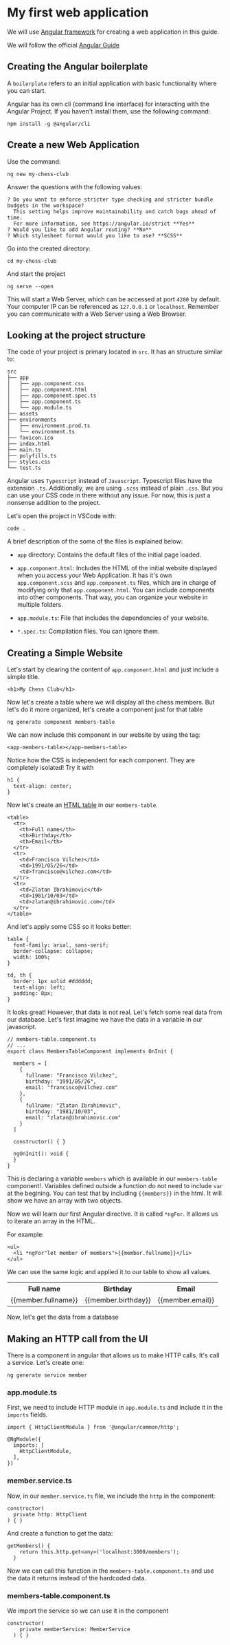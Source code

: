 # My first web application

We will use [Angular framework](https://angular.io/) for creating a web application in this guide.

We will follow the official [Angular Guide](https://angular.io/guide/setup-local)

## Creating the Angular boilerplate

A `boilerplate` refers to an initial application with basic functionality where you can start.

Angular has its own cli (command line interface) for interacting with the Angular Project. If you haven't install them, use the following command:

```
npm install -g @angular/cli
```

## Create a new Web Application

Use the command:

`ng new my-chess-club`

Answer the questions with the following values:

```
? Do you want to enforce stricter type checking and stricter bundle budgets in the workspace?
  This setting helps improve maintainability and catch bugs ahead of time.
  For more information, see https://angular.io/strict **Yes**
? Would you like to add Angular routing? **No**
? Which stylesheet format would you like to use? **SCSS**
```

Go into the created directory:

`cd my-chess-club`

And start the project

`ng serve --open`

This will start a Web Server, which can be accessed at port `4200` by default. Your computer IP can be referenced as `127.0.0.1` or `localhost`. Remember you can communicate with a Web Server using a Web Browser.

## Looking at the project structure

The code of your project is primary located in `src`. It has an structure similar to:

```
src
├── app
│   ├── app.component.css
│   ├── app.component.html
│   ├── app.component.spec.ts
│   ├── app.component.ts
│   └── app.module.ts
├── assets
├── environments
│   ├── environment.prod.ts
│   └── environment.ts
├── favicon.ico
├── index.html
├── main.ts
├── polyfills.ts
├── styles.css
└── test.ts
```

Angular uses `Typescript` instead of `Javascript`. Typescript files have the extension `.ts`. Additionally, we are using `.scss` instead of plain `.css`. But you can use your CSS code in there without any issue. For now, this is just a nonsense addition to the project.

Let's open the project in VSCode with:

`code .`

A brief description of the some of the files is explained below:

- `app` directory: Contains the default files of the initial page loaded.

- `app.component.html`: Includes the HTML of the initial website displayed when you access your Web Application. It has it's own `app.component.scss` and `app.component.ts` files, which are in charge of modifying only that `app.component.html`. You can include components into other components. That way, you can organize your website in multiple folders.

- `app.module.ts`: File that includes the dependencies of your website.

- `*.spec.ts`: Compilation files. You can ignore them.

## Creating a Simple Website

Let's start by clearing the content of `app.component.html` and just include a simple title.

`<h1>My Chess Club</h1>`

Now let's create a table where we will display all the chess members. But let's do it more organized, let's create a component just for that table

`ng generate component members-table`

We can now include this component in our website by using the tag:

`<app-members-table></app-members-table>`

Notice how the CSS is independent for each component. They are completely isolated! Try it with

```
h1 {
  text-align: center;
}
```

Now let's create an [HTML table](https://www.w3schools.com/html/html_tables.asp) in our `members-table`.

```
<table>
  <tr>
    <th>Full name</th>
    <th>Birthday</th>
    <th>Email</th>
  </tr>
  <tr>
    <td>Francisco Vilchez</td>
    <td>1991/05/26</td>
    <td>francisco@vilchez.com</td>
  </tr>
  <tr>
    <td>Zlatan Ibrahimovic</td>
    <td>1981/10/03</td>
    <td>zlatan@ibrahimovic.com</td>
  </tr>
</table>
```

And let's apply some CSS so it looks better:

```
table {
  font-family: arial, sans-serif;
  border-collapse: collapse;
  width: 100%;
}

td, th {
  border: 1px solid #dddddd;
  text-align: left;
  padding: 8px;
}
```

It looks great! However, that data is not real. Let's fetch some real data from our database. Let's first imagine we have the data in a variable in our javascript.

```
// members-table.component.ts
// ...
export class MembersTableComponent implements OnInit {

  members = [
    {
      fullname: "Francisco Vilchez",
      birthday: "1991/05/26",
      email: "francisco@vilchez.com"
    },
    {
      fullname: "Zlatan Ibrahimovic",
      birthday: "1981/10/03",
      email: "zlatan@ibrahimovic.com"
    }
  ]

  constructor() { }

  ngOnInit(): void {
  }
}
```

This is declaring a variable `members` which is available in our `members-table` component!. Variables defined outside a function do not need to include `var` at the begining. You can test that by including `{{members}}` in the html. It will show we have an array with two objects.

Now we will learn our first Angular directive. It is called `*ngFor`.  It allows us to iterate an array in the HTML.

For example:

```
<ul>
  <li *ngFor"let member of members">{{member.fullname}}</li>
</ul>
```

We can use the same logic and applied it to our table to show all values.

<table>
  <tr>
    <th>Full name</th>
    <th>Birthday</th>
    <th>Email</th>
  </tr>
  <tr *ngFor="let member of members">
    <td>{{member.fullname}}</td>
    <td>{{member.birthday}}</td>
    <td>{{member.email}}</td>
  </tr>
</table>

Now, let's get the data from a database

## Making an HTTP call from the UI

There is a component in angular that allows us to make HTTP calls. It's call a service. Let's create one:

`ng generate service member`

### app.module.ts

First, we need to include HTTP module in `app.module.ts` and include it in the `imports` fields.

`import { HttpClientModule } from '@angular/common/http';`

```
@NgModule({
  imports: [
    HttpClientModule,
  ],
})
```

### member.service.ts

Now, in our `member.service.ts` file, we include the `http` in the component:

```
constructor(
  private http: HttpClient
) { }
```

And create a function to get the data:

```
getMembers() {
    return this.http.get<any>('localhost:3000/members');
  }
```

Now we can call this function in the `members-table.component.ts` and use the data it returns instead of the hardcoded data.

### members-table.component.ts

We import the service so we can use it in the component

```
constructor(
    private memberService: MemberService
  ) { }
```
